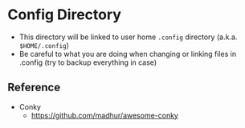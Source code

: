 # Config Directory
- This directory will be linked to user home `.config` directory (a.k.a. `$HOME/.config`)
- Be careful to what you are doing when changing or linking files in .config  (try to backup everything in case)

## Reference
- Conky
    - https://github.com/madhur/awesome-conky
